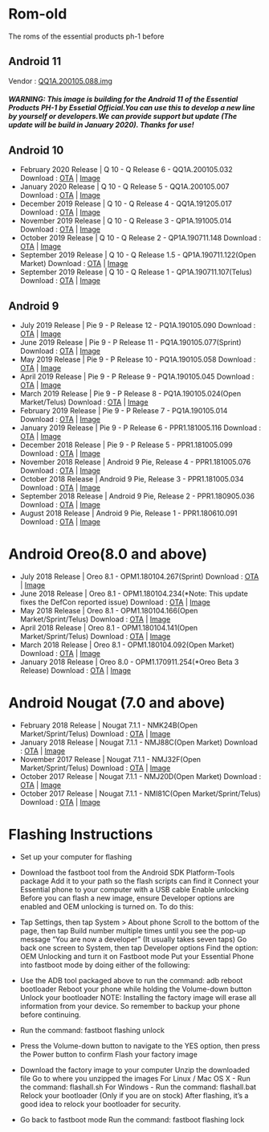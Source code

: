 # Rom-old
The roms of the essential products ph-1 before

## Android 11
Vendor : [QQ1A.200105.088.img](https://storage.googleapis.com/essential-static/vendor-QQ1A.200105.088.zip)
##### WARNING: This image is building for the Android 11 of the Essential Products PH-1 by Essetial Official.You can use this to develop a new line by yourself or developers.We can provide support but update (The update will be build in January 2020). Thanks for use!

## Android 10
* February 2020 Release | Q 10 - Q Release 6 - QQ1A.200105.032
Download : [OTA](https://storage.googleapis.com/essential-static/PH1-OTA-QQ1A.200105.032.zip) | [Image](https://storage.googleapis.com/essential-static/PH1-Images-QQ1A.200105.032.zip)
* January 2020 Release | Q 10 - Q Release 5 - QQ1A.200105.007
Download : [OTA](https://storage.cloud.google.com/essential-static/PH1-OTA-QQ1A.200105.007.zip) | [Image](https://storage.cloud.google.com/essential-static/PH1-Images-QQ1A.200105.007.zip)
* December 2019 Release | Q 10 - Q Release 4 - QQ1A.191205.017
Download : [OTA](https://storage.googleapis.com/essential-static/PH1-OTA-QQ1A.191205.017.zip) | [Image](https://storage.googleapis.com/essential-static/PH1-Images-QQ1A.191205.017.zip)
* November 2019 Release | Q 10 - Q Release 3 - QP1A.191005.014
Download : [OTA](https://storage.googleapis.com/essential-static/PH1-OTA-QP1A.191005.014.zip) | [Image](https://storage.googleapis.com/essential-static/PH1-Images-QP1A.191005.014.zip)
* October 2019 Release | Q 10 - Q Release 2 - QP1A.190711.148
Download : [OTA](https://storage.googleapis.com/essential-static/PH1-OTA-QP1A.190711.148.zip) | [Image](https://storage.googleapis.com/essential-static/PH1-Images-QP1A.190711.148.zip)
* September 2019 Release | Q 10 - Q Release 1.5 - QP1A.190711.122(Open Market)
Download : [OTA](https://storage.googleapis.com/essential-static/PH1-OTA-QP1A.190711.122.zip) | [Image](https://storage.googleapis.com/essential-static/PH1-Images-QP1A.190711.122.zip)
* September 2019 Release | Q 10 - Q Release 1 - QP1A.190711.107(Telus)
Download : [OTA](https://storage.googleapis.com/essential-static/PH1-OTA-QP1A.190711.107.zip) | [Image](https://storage.googleapis.com/essential-static/PH1-Images-QP1A.190711.107.zip)
## Android 9
* July 2019 Release | Pie 9 - P Release 12 - PQ1A.190105.090
Download : [OTA](https://storage.googleapis.com/essential-static/PH1-OTA-PQ1A.190105.090.zip) | [Image](https://storage.googleapis.com/essential-static/PH1-Images-PQ1A.190105.090.zip)
* June 2019 Release | Pie 9 - P Release 11 - PQ1A.190105.077(Sprint)
Download : [OTA](https://storage.cloud.google.com/essential-static/PH1-OTA-PQ1A.190105.077.zip) | [Image](https://storage.cloud.google.com/essential-static/PH1-Images-PQ1A.190105.077.zip)
* May 2019 Release | Pie 9 - P Release 10 - PQ1A.190105.058
Download : [OTA](https://storage.cloud.google.com/essential-static/PH1-OTA-PQ1A.190105.058.zip) | [Image](https://storage.cloud.google.com/essential-static/PH1-Images-PQ1A.190105.058.zip)
* April 2019 Release | Pie 9 - P Release 9 - PQ1A.190105.045
Download : [OTA](https://storage.cloud.google.com/essential-static/PH1-OTA-PQ1A.190105.045.zip) | [Image](https://storage.cloud.google.com/essential-static/PH1-Images-PQ1A.190105.045.zip)
* March 2019 Release | Pie 9 - P Release 8 - PQ1A.190105.024(Open Market/Telus)
Download : [OTA](https://storage.cloud.google.com/essential-static/PH1-OTA-PQ1A.190105.024.zip) | [Image](https://storage.cloud.google.com/essential-static/PH1-Images-PQ1A.190105.024.zip)
* February 2019 Release | Pie 9 - P Release 7 - PQ1A.190105.014
Download : [OTA](https://storage.cloud.google.com/essential-static/PH1-OTA-PQ1A.190105.014.zip) | [Image](https://storage.cloud.google.com/essential-static/PH1-Images-PQ1A.190105.014.zip)
* January 2019 Release | Pie 9 - P Release 6 - PPR1.181005.116
Download : [OTA](https://storage.googleapis.com/essential-static/PH1-OTA-PPR1.181005.116.zip) | [Image](https://storage.googleapis.com/essential-static/PH1-Images-PPR1.181005.116.zip)
* December 2018 Release | Pie 9 - P Release 5 - PPR1.181005.099
Download : [OTA](https://storage.googleapis.com/essential-static/PH1-OTA-PPR1.181005.099.zip) | [Image](https://storage.googleapis.com/essential-static/PH1-Images-PPR1.181005.099.zip)
* November 2018 Release | Android 9 Pie, Release 4 - PPR1.181005.076
Download : [OTA](https://storage.cloud.google.com/essential-static/PH1-OTA-PPR1.181005.076.zip) | [Image](https://storage.cloud.google.com/essential-static/PH1-Images-PPR1.181005.076.zip)
* October 2018 Release | Android 9 Pie, Release 3 - PPR1.181005.034
Download : [OTA](https://storage.googleapis.com/essential-static/PH1-OTA-PPR1.181005.034.zip) | [Image](https://storage.googleapis.com/essential-static/PH1-Images-PPR1.181005.034.zip)
* September 2018 Release | Android 9 Pie, Release 2 - PPR1.180905.036
Download : [OTA](https://storage.googleapis.com/essential-static/PH1-OTA-PPR1.180905.036.zip) | [Image](https://storage.googleapis.com/essential-static/PH1-Images-PPR1.180905.036.zip)
* August 2018 Release | Android 9 Pie, Release 1 - PPR1.180610.091
Download : [OTA](https://storage.googleapis.com/essential-static/PH1-OTA-PPR1.180610.091.zip) | [Image](https://storage.googleapis.com/essential-static/PH1-Images-PPR1.180610.091.zip)
# Android Oreo(8.0 and above)
* July 2018 Release | Oreo 8.1 - OPM1.180104.267(Sprint)
Download : [OTA](https://storage.googleapis.com/essential-static/PH1-OTA-OPM1.180104.267.zip) | [Image](https://storage.googleapis.com/essential-static/PH1-Images-OPM1.180104.267.zip)
* June 2018 Release | Oreo 8.1 - OPM1.180104.234(*Note: This update fixes the DefCon reported issue)
Download : [OTA](https://storage.googleapis.com/essential-static/PH1-OTA-OPM1.180104.234.zip) | [Image](https://storage.googleapis.com/essential-static/PH1-Images-OPM1.180104.234.zip)
* May 2018 Release | Oreo 8.1 - OPM1.180104.166(Open Market/Sprint/Telus)
Download : [OTA](https://storage.googleapis.com/essential-static/PH1-OTA-OPM1.180104.166.zip) | [Image](https://storage.googleapis.com/essential-static/PH1-Images-OPM1.180104.166.zip)
* April 2018 Release | Oreo 8.1 - OPM1.180104.141(Open Market/Sprint/Telus)
Download : [OTA](https://storage.googleapis.com/essential-static/PH1-OTA-OPM1.180104.141.zip) | [Image](https://storage.googleapis.com/essential-static/PH1-Images-OPM1.180104.141.zip)
* March 2018 Release | Oreo 8.1 - OPM1.180104.092(Open Market)
Download : [OTA](https://storage.googleapis.com/essential-static/PH1-OTA-OPM1.180104.092.zip) | [Image](https://storage.googleapis.com/essential-static/PH1-Images-OPM1.180104.092.zip)
* January 2018 Release | Oreo 8.0 - OPM1.170911.254(*Oreo Beta 3 Release)
Download : [OTA](https://storage.googleapis.com/essential-static/PH1-OTA-OPM1.170911.254.zip) | [Image](https://storage.googleapis.com/essential-static/PH1-Images-OPM1.170911.254.zip)
# Android Nougat (7.0 and above)
* February 2018 Release | Nougat 7.1.1 - NMK24B(Open Market/Sprint/Telus)
Download : [OTA](https://storage.googleapis.com/essential-static/PH1-OTA-NMK24B.zip) | [Image](https://storage.googleapis.com/essential-static/PH1-Images-NMK24B.zip)
* January 2018 Release | Nougat 7.1.1 - NMJ88C(Open Market)
Download : [OTA](https://storage.googleapis.com/essential-static/PH1-OTA-NMJ88C.zip) | [Image](https://storage.googleapis.com/essential-static/PH1-Images-NMJ88C.zip)
* November 2017 Release | Nougat 7.1.1 - NMJ32F(Open Market/Sprint/Telus)
Download : [OTA](https://storage.googleapis.com/essential-static/PH1-OTA-NMJ32F.zip) | [Image](https://storage.googleapis.com/essential-static/PH1-Images-NMJ32F.zip)
* October 2017 Release | Nougat 7.1.1 - NMJ20D(Open Market)
Download : [OTA](https://storage.googleapis.com/essential-static/PH1-OTA-NMJ20D.zip) | [Image](https://storage.googleapis.com/essential-static/PH1-Images-NMJ20D.zip)
* October 2017 Release | Nougat 7.1.1 - NMI81C(Open Market/Sprint/Telus)
Download : [OTA](https://storage.googleapis.com/essential-static/PH1-OTA-NMI81C.zip) | [Image](https://storage.googleapis.com/essential-static/PH1-Images-NMI81C.zip)

# Flashing Instructions

* Set up your computer for flashing

* Download the fastboot tool from the Android SDK Platform-Tools package
Add it to your path so the flash scripts can find it
Connect your Essential phone to your computer with a USB cable
Enable unlocking
Before you can flash a new image, ensure Developer options are enabled and OEM unlocking is turned on. To do this:

* Tap Settings, then tap System > About phone
Scroll to the bottom of the page, then tap Build number multiple times until you see the pop-up message “You are now a developer” (It usually takes seven taps)
Go back one screen to System, then tap Developer options
Find the option: OEM Unlocking and turn it on
Fastboot mode
Put your Essential Phone into fastboot mode by doing either of the following:

* Use the ADB tool packaged above to run the command: adb reboot bootloader
Reboot your phone while holding the Volume-down button
Unlock your bootloader
NOTE: Installing the factory image will erase all information from your device. So remember to backup your phone before continuing.

* Run the command: fastboot flashing unlock
* Press the Volume-down button to navigate to the YES option, then press the Power button to confirm
Flash your factory image

* Download the factory image to your computer
Unzip the downloaded file
Go to where you unzipped the images
For Linux / Mac OS X - Run the command: flashall.sh
For Windows - Run the command: flashall.bat
Relock your bootloader (Only if you are on stock)
After flashing, it’s a good idea to relock your bootloader for security.

* Go back to fastboot mode
Run the command: fastboot flashing lock
